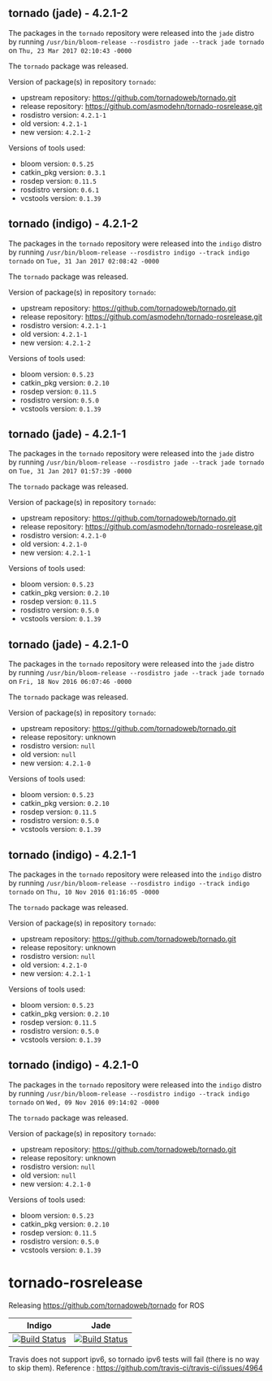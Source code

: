 ## tornado (jade) - 4.2.1-2

The packages in the `tornado` repository were released into the `jade` distro by running `/usr/bin/bloom-release --rosdistro jade --track jade tornado` on `Thu, 23 Mar 2017 02:10:43 -0000`

The `tornado` package was released.

Version of package(s) in repository `tornado`:

- upstream repository: https://github.com/tornadoweb/tornado.git
- release repository: https://github.com/asmodehn/tornado-rosrelease.git
- rosdistro version: `4.2.1-1`
- old version: `4.2.1-1`
- new version: `4.2.1-2`

Versions of tools used:

- bloom version: `0.5.25`
- catkin_pkg version: `0.3.1`
- rosdep version: `0.11.5`
- rosdistro version: `0.6.1`
- vcstools version: `0.1.39`


## tornado (indigo) - 4.2.1-2

The packages in the `tornado` repository were released into the `indigo` distro by running `/usr/bin/bloom-release --rosdistro indigo --track indigo tornado` on `Tue, 31 Jan 2017 02:08:42 -0000`

The `tornado` package was released.

Version of package(s) in repository `tornado`:

- upstream repository: https://github.com/tornadoweb/tornado.git
- release repository: https://github.com/asmodehn/tornado-rosrelease.git
- rosdistro version: `4.2.1-1`
- old version: `4.2.1-1`
- new version: `4.2.1-2`

Versions of tools used:

- bloom version: `0.5.23`
- catkin_pkg version: `0.2.10`
- rosdep version: `0.11.5`
- rosdistro version: `0.5.0`
- vcstools version: `0.1.39`


## tornado (jade) - 4.2.1-1

The packages in the `tornado` repository were released into the `jade` distro by running `/usr/bin/bloom-release --rosdistro jade --track jade tornado` on `Tue, 31 Jan 2017 01:57:39 -0000`

The `tornado` package was released.

Version of package(s) in repository `tornado`:

- upstream repository: https://github.com/tornadoweb/tornado.git
- release repository: https://github.com/asmodehn/tornado-rosrelease.git
- rosdistro version: `4.2.1-0`
- old version: `4.2.1-0`
- new version: `4.2.1-1`

Versions of tools used:

- bloom version: `0.5.23`
- catkin_pkg version: `0.2.10`
- rosdep version: `0.11.5`
- rosdistro version: `0.5.0`
- vcstools version: `0.1.39`


## tornado (jade) - 4.2.1-0

The packages in the `tornado` repository were released into the `jade` distro by running `/usr/bin/bloom-release --rosdistro jade --track jade tornado` on `Fri, 18 Nov 2016 06:07:46 -0000`

The `tornado` package was released.

Version of package(s) in repository `tornado`:

- upstream repository: https://github.com/tornadoweb/tornado.git
- release repository: unknown
- rosdistro version: `null`
- old version: `null`
- new version: `4.2.1-0`

Versions of tools used:

- bloom version: `0.5.23`
- catkin_pkg version: `0.2.10`
- rosdep version: `0.11.5`
- rosdistro version: `0.5.0`
- vcstools version: `0.1.39`


## tornado (indigo) - 4.2.1-1

The packages in the `tornado` repository were released into the `indigo` distro by running `/usr/bin/bloom-release --rosdistro indigo --track indigo tornado` on `Thu, 10 Nov 2016 01:16:05 -0000`

The `tornado` package was released.

Version of package(s) in repository `tornado`:

- upstream repository: https://github.com/tornadoweb/tornado.git
- release repository: unknown
- rosdistro version: `null`
- old version: `4.2.1-0`
- new version: `4.2.1-1`

Versions of tools used:

- bloom version: `0.5.23`
- catkin_pkg version: `0.2.10`
- rosdep version: `0.11.5`
- rosdistro version: `0.5.0`
- vcstools version: `0.1.39`


## tornado (indigo) - 4.2.1-0

The packages in the `tornado` repository were released into the `indigo` distro by running `/usr/bin/bloom-release --rosdistro indigo --track indigo tornado` on `Wed, 09 Nov 2016 09:14:02 -0000`

The `tornado` package was released.

Version of package(s) in repository `tornado`:

- upstream repository: https://github.com/tornadoweb/tornado.git
- release repository: unknown
- rosdistro version: `null`
- old version: `null`
- new version: `4.2.1-0`

Versions of tools used:

- bloom version: `0.5.23`
- catkin_pkg version: `0.2.10`
- rosdep version: `0.11.5`
- rosdistro version: `0.5.0`
- vcstools version: `0.1.39`


# tornado-rosrelease
Releasing https://github.com/tornadoweb/tornado for ROS

| Indigo | Jade |
|:------:|:----:|
| [![Build Status](https://travis-ci.org/asmodehn/tornado-rosrelease.svg?branch=release%2Findigo%2Ftornado)](https://travis-ci.org/asmodehn/tornado-rosrelease) | [![Build Status](https://travis-ci.org/asmodehn/tornado-rosrelease.svg?branch=release%2Fjade%2Ftornado)](https://travis-ci.org/asmodehn/tornado-rosrelease) |

Travis does not support ipv6, so tornado ipv6 tests will fail (there is no way to skip them).
Reference : https://github.com/travis-ci/travis-ci/issues/4964
